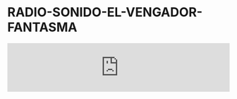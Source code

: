 # RADIO-SONIDO-EL-VENGADOR-FANTASMA
<!-- Licencia: GRATIS-XDF4543ERF -->
<iframe name="contenedorPlayer" class="cuadroBordeado" allow="autoplay" width="100%" height="110px" marginwidth=0 marginheight=0 hspace=0 vspace=0 frameborder=0 scrolling=no  src="https://cp.usastreams.com/pr2g/APPlayerRadioHTML5.aspx?stream=https://stream.zeno.fm/f9sqddtce18uv&fondo=07&formato=mp3&color=4&titulo=5&autoStart=1&vol=5&tipo=13&nombre=RADIO+SONIDO+EL+VENGADOR+FANTASMA&botonPlay=1&imagen=https://i.postimg.cc/NMRk25PM/120764681-10223414669945252-1578784318066601151-n.jpg"></iframe>
